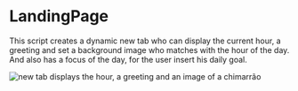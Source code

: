 # LandingPage
This script creates a dynamic new tab who can display the current hour, a greeting and set a background image who matches with the hour of the day.
And also has a focus of the day, for the user insert his daily goal.

![new tab displays the hour, a greeting and an image of a chimarrão](/images/imagepage.png)

